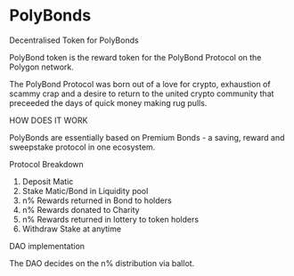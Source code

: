 # PolyBonds
Decentralised Token for PolyBonds

PolyBond token is the reward token for the PolyBond Protocol on the Polygon network.

The PolyBond Protocol was born out of a love for crypto, exhaustion of scammy crap and a desire to return to the united crypto community that preceeded the days of quick money making rug pulls.

HOW DOES IT WORK

PolyBonds are essentially based on Premium Bonds - a saving, reward and sweepstake protocol in one ecosystem.

Protocol Breakdown

1. Deposit Matic
2. Stake Matic/Bond in Liquidity pool
3. n% Rewards returned in Bond to holders
4. n% Rewards donated to Charity
5. n% Rewards returned in lottery to token holders
6. Withdraw Stake at anytime

DAO implementation

The DAO decides on the n% distribution via ballot.
